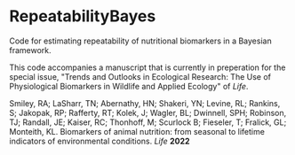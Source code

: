 # RepeatabilityBayes
Code for estimating repeatability of nutritional biomarkers in a Bayesian framework.

This code accompanies a manuscript that is currently in preperation for the special issue, "Trends and Outlooks in Ecological Research: The Use of Physiological Biomarkers in Wildlife and Applied Ecology" of _Life_.

Smiley, RA; LaSharr, TN; Abernathy, HN; Shakeri, YN; Levine, RL; Rankins, S; Jakopak, RP; Rafferty, RT; Kolek, J; Wagler, BL; Dwinnell, SPH; Robinson, TJ; Randall, JE; Kaiser, RC; Thonhoff, M; Scurlock B; Fieseler, T; Fralick, GL; Monteith, KL. Biomarkers of animal nutrition: from seasonal to lifetime indicators of environmental conditions. _Life_ **2022**

